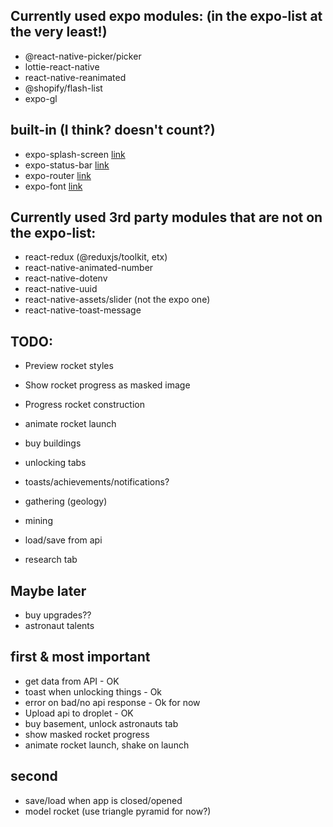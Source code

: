 ## Currently used expo modules: (in the expo-list at the very least!)
- @react-native-picker/picker
- lottie-react-native 
- react-native-reanimated 
- @shopify/flash-list
- expo-gl


## built-in (I think? doesn't count?)
- expo-splash-screen 
    [link](https://github.com/MarcusSakae/first-man-on-the-moon/blob/ff46bd4c4930af44e91b34d486259f3c0ba17fc2/app/_layout.tsx#L29)
- expo-status-bar 
    [link](https://github.com/MarcusSakae/first-man-on-the-moon/blob/ff46bd4c4930af44e91b34d486259f3c0ba17fc2/app/_layout.tsx#L43)
- expo-router
    [link](https://github.com/MarcusSakae/first-man-on-the-moon/blob/ff46bd4c4930af44e91b34d486259f3c0ba17fc2/app/_layout.tsx#L46-L49)
- expo-font
    [link](https://github.com/MarcusSakae/first-man-on-the-moon/blob/ff46bd4c4930af44e91b34d486259f3c0ba17fc2/app/_layout.tsx#L18-L21)


## Currently used 3rd party modules that are not on the expo-list:
- react-redux (@reduxjs/toolkit, etx)
- react-native-animated-number
- react-native-dotenv
- react-native-uuid
- react-native-assets/slider  (not the expo one)
- react-native-toast-message

## TODO:
- Preview rocket styles
- Show rocket progress as masked image
- Progress rocket construction
- animate rocket launch

- buy buildings
- unlocking tabs
- toasts/achievements/notifications?
- gathering (geology)
- mining
- load/save from api
- research tab



## Maybe later
- buy upgrades??
- astronaut talents

## first & most important
- get data from API                        - OK
- toast when unlocking things              - Ok
- error on bad/no api response             - Ok for now
- Upload api to droplet                    - OK
- buy basement, unlock astronauts tab
- show masked rocket progress           
- animate rocket launch, shake on launch

## second
- save/load when app is closed/opened
- model rocket (use triangle pyramid for now?)